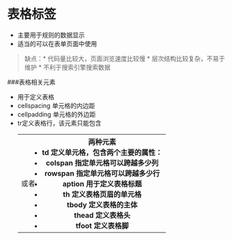 # 表格标签
  * 主要用于规则的数据显示
  * 适当的可以在表单页面中使用
   >缺点：* 代码量比较大，页面浏览速度比较慢
          * 层次结构比较复杂，不易于维护
          * 不利于搜索引擎搜索数据

###表格相关元素
  * <table> 用于定义表格
  * cellspacing  单元格的内边距
  * cellpadding 单元格的外边距 
  * tr定义表格行，该元素只能包含<td>或者<th>两种元素
  * td 定义单元格，包含两个主要的属性：
  * colspan 指定单元格可以跨越多少列
  * rowspan 指定单元格可以跨越多少行
  * aption 用于定义表格标题
  * th 定义表格页眉的单元格
  * tbody 定义表格的主体
  * thead 定义表格头
  * tfoot 定义表格脚
